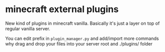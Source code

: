 # minecraft external plugins
New kind of plugins in minecraft vanilla.
Basically it's just a layer on top of regular vanilla server.

You can edit prefix in `plugin_manager.py` and add/import more commands why drag and drop your files into your server root and ./plugins/ folder

